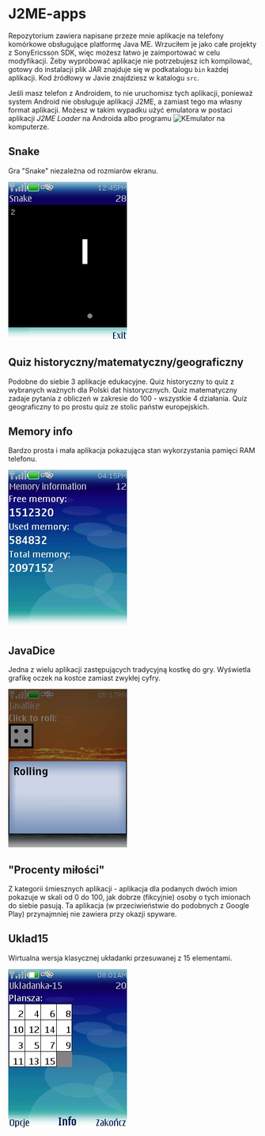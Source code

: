 # J2ME-apps

Repozytorium zawiera napisane przeze mnie aplikacje na telefony komórkowe obsługujące platformę Java ME. Wrzuciłem je jako całe projekty z SonyEricsson SDK, więc możesz łatwo je zaimportować w celu modyfikacji. Żeby wypróbować aplikacje nie potrzebujesz ich kompilować, gotowy do instalacji plik JAR znajduje się w podkatalogu `bin` każdej aplikacji. Kod źródłowy w Javie znajdziesz w katalogu `src`.

Jeśli masz telefon z Androidem, to nie uruchomisz tych aplikacji, ponieważ system Android nie obsługuje aplikacji J2ME, a zamiast tego ma własny format aplikacji. Możesz w takim wypadku użyć emulatora w postaci aplikacji _J2ME Loader_ na Androida albo programu ![KEmulator](http://nnp.nnchan.ru/kem/) na komputerze.

## Snake

Gra "Snake" niezależna od rozmiarów ekranu.

![](https://raw.githubusercontent.com/Jan-Mleczko/J2ME-apps/main/Snake.jpg)

## Quiz historyczny/matematyczny/geograficzny

Podobne do siebie 3 aplikacje edukacyjne. Quiz historyczny to quiz z wybranych ważnych dla Polski dat historycznych. Quiz matematyczny zadaje pytania z obliczeń w zakresie do 100 - wszystkie 4 działania. Quiz geograficzny to po prostu quiz ze stolic państw europejskich.

## Memory info

Bardzo prosta i mała aplikacja pokazująca stan wykorzystania pamięci RAM telefonu.

![](https://github.com/Jan-Mleczko/J2ME-apps/blob/main/Memory%20info.jpg?raw=true)

## JavaDice

Jedna z wielu aplikacji zastępujących tradycyjną kostkę do gry. Wyświetla grafikę oczek na kostce zamiast zwykłej cyfry.

![](https://github.com/Jan-Mleczko/J2ME-apps/blob/main/JavaDice.jpg?raw=true)

## "Procenty miłości"

Z kategorii śmiesznych aplikacji - aplikacja dla podanych dwóch imion pokazuje w skali od 0 do 100, jak dobrze (fikcyjnie) osoby o tych imionach do siebie pasują. Ta aplikacja (w przeciwieństwie do podobnych z Google Play) przynajmniej nie zawiera przy okazji spyware.

## Uklad15

Wirtualna wersja klasycznej układanki przesuwanej z 15 elementami.

![](https://github.com/Jan-Mleczko/J2ME-apps/blob/main/Ukladanka15.jpg?raw=true)
